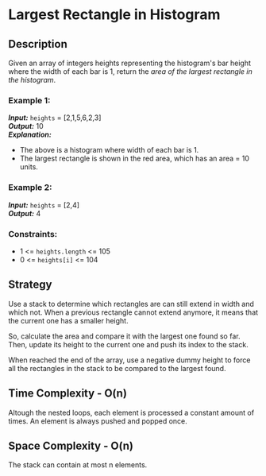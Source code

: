 # Largest Rectangle in Histogram

## Description
Given an array of integers heights representing the histogram's bar height where the width of each bar is 1, return the *area of the largest rectangle in the histogram*.

### Example 1:
***Input:*** `heights` = [2,1,5,6,2,3]  
***Output:*** 10  
***Explanation:*** 
- The above is a histogram where width of each bar is 1.
- The largest rectangle is shown in the red area, which has an area = 10 units.

### Example 2:
***Input:*** `heights` = [2,4]  
***Output:*** 4

### Constraints:
- 1 <= `heights.length` <= 105
- 0 <= `heights[i]` <= 104

## Strategy
Use a stack to determine which rectangles are can still extend in width and which not. When a previous rectangle cannot extend anymore, it means that the current one has a smaller height.

So, calculate the area and compare it with the largest one found so far. Then, update its height to the current one and push its index to the stack.

When reached the end of the array, use a negative dummy height to force all the rectangles in the stack to be compared to the largest found.

## Time Complexity - O(n)
Altough the nested loops, each element is processed a constant amount of times. An element is always pushed and popped once.

## Space Complexity - O(n)
The stack can contain at most n elements.
